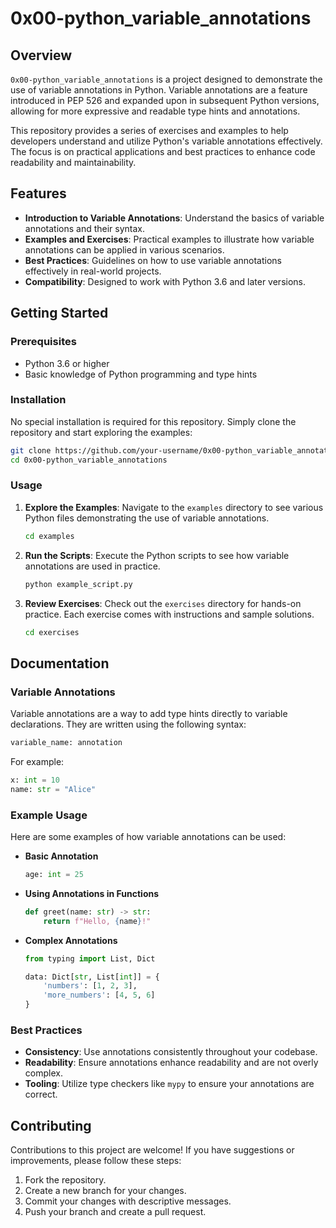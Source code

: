 # 0x00-python_variable_annotations

## Overview

`0x00-python_variable_annotations` is a project designed to demonstrate the use of variable annotations in Python. Variable annotations are a feature introduced in PEP 526 and expanded upon in subsequent Python versions, allowing for more expressive and readable type hints and annotations.

This repository provides a series of exercises and examples to help developers understand and utilize Python's variable annotations effectively. The focus is on practical applications and best practices to enhance code readability and maintainability.

## Features

- **Introduction to Variable Annotations**: Understand the basics of variable annotations and their syntax.
- **Examples and Exercises**: Practical examples to illustrate how variable annotations can be applied in various scenarios.
- **Best Practices**: Guidelines on how to use variable annotations effectively in real-world projects.
- **Compatibility**: Designed to work with Python 3.6 and later versions.

## Getting Started

### Prerequisites

- Python 3.6 or higher
- Basic knowledge of Python programming and type hints

### Installation

No special installation is required for this repository. Simply clone the repository and start exploring the examples:

```bash
git clone https://github.com/your-username/0x00-python_variable_annotations.git
cd 0x00-python_variable_annotations
```

### Usage

1. **Explore the Examples**: Navigate to the `examples` directory to see various Python files demonstrating the use of variable annotations.
   
   ```bash
   cd examples
   ```

2. **Run the Scripts**: Execute the Python scripts to see how variable annotations are used in practice.

   ```bash
   python example_script.py
   ```

3. **Review Exercises**: Check out the `exercises` directory for hands-on practice. Each exercise comes with instructions and sample solutions.

   ```bash
   cd exercises
   ```

## Documentation

### Variable Annotations

Variable annotations are a way to add type hints directly to variable declarations. They are written using the following syntax:

```python
variable_name: annotation
```

For example:

```python
x: int = 10
name: str = "Alice"
```

### Example Usage

Here are some examples of how variable annotations can be used:

- **Basic Annotation**

  ```python
  age: int = 25
  ```

- **Using Annotations in Functions**

  ```python
  def greet(name: str) -> str:
      return f"Hello, {name}!"
  ```

- **Complex Annotations**

  ```python
  from typing import List, Dict

  data: Dict[str, List[int]] = {
      'numbers': [1, 2, 3],
      'more_numbers': [4, 5, 6]
  }
  ```

### Best Practices

- **Consistency**: Use annotations consistently throughout your codebase.
- **Readability**: Ensure annotations enhance readability and are not overly complex.
- **Tooling**: Utilize type checkers like `mypy` to ensure your annotations are correct.

## Contributing

Contributions to this project are welcome! If you have suggestions or improvements, please follow these steps:

1. Fork the repository.
2. Create a new branch for your changes.
3. Commit your changes with descriptive messages.
4. Push your branch and create a pull request.
